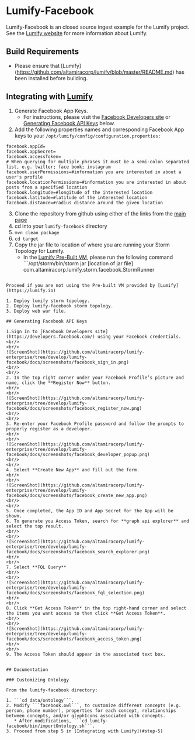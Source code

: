 # Lumify-Facebook

Lumify-Facebook is an closed source ingest example for the Lumify project. See the [Lumify website](http://lumify.io) for more information about Lumify.

## Build Requirements

* Please ensure that [Lumify] (https://github.com/altamiracorp/lumify/blob/master/README.md) has been installed before building.

## Integrating with [Lumify](https://lumify.io)

1. Generate Facebook App Keys.
   * For instructions, please visit the [Facebook Developers site](https://developers.facebook.com/) or [Generating Facebook API Keys](#generating-facebook-api-keys) below.
2. Add the following properties names and corresponding Facebook App keys to your ```/opt/lumify/config/configuration.properties:```

```
facebook.appId=
facebook.appSecret=
facebook.accessToken=
# When querying for multiple phrases it must be a semi-colon separated list, e.g. twitter; face book; instagram
facebook.userPermissions=#information you are interested in about a user's profile
facebook.locationPermissions=#information you are interested in about posts from a specified location
facebook.longitude=#longitude of the interested location
facebook.latitude=#latitude of the interested location
facebook.distance=#radius distance around the given location
```

3. Clone the repository from github using either of the links from the [main page](https://github.com/altamiracorp/lumify-facebook)
4. cd into your ```lumify-facebook``` directory
5. <a name="step-5"/>```mvn clean package```
6. ```cd target```
7. Copy the jar file to location of where you are running your Storm Topology for Lumify.
   * In the [Lumify Pre-Built VM](https://github.com/altamiracorp/lumify/blob/master/docs/PREBUILT_VM.md), please run the following command ```/opt/storm/bin/storm jar
   [location of jar file]
   com.altamiracorp.lumify.storm.facebook.StormRunner
```

Proceed if you are not using the Pre-built VM provided by [Lumify](https://lumify.io)

1. Deploy lumify storm topology.
2. Deploy lumify-facebook storm topology.
3. Deploy web war file.

## Generating Facebook API Keys

1.Sign In to [Facebook Developers site](https://developers.facebook.com/) using your Facebook credentials.
<br/>
<br/>
![ScreenShot](https://github.com/altamiracorp/lumify-enterprise/tree/develop/lumify-facebook/docs/screenshots/facebook_sign_in.png)
<br/>
<br/>
2. In the top right corner under your Facebook Profile’s picture and name, click the **Register Now** button.
<br/>
<br/>
![ScreenShot](https://github.com/altamiracorp/lumify-enterprise/tree/develop/lumify-facebook/docs/screenshots/facebook_register_now.png)
<br/>
<br/>
3. Re-enter your Facebook Profile password and follow the prompts to properly register as a developer.
<br/>
<br/>
![ScreenShot](https://github.com/altamiracorp/lumify-enterprise/tree/develop/lumify-facebook/docs/screenshots/facebook_developer_popup.png)
<br/>
<br/>
4. Select **Create New App** and fill out the form.
<br/>
<br/>
![ScreenShot](https://github.com/altamiracorp/lumify-enterprise/tree/develop/lumify-facebook/docs/screenshots/facebook_create_new_app.png)
<br/>
<br/>
5. Once completed, the App ID and App Secret for the App will be shown.
6. To generate you Access Token, search for **graph api explorer** and select the top result.
<br/>
<br/>
![ScreenShot](https://github.com/altamiracorp/lumify-enterprise/tree/develop/lumify-facebook/docs/screenshots/facebook_search_explorer.png)
<br/>
<br/>
7. Select **FQL Query**
<br/>
<br/>
![ScreenShot](https://github.com/altamiracorp/lumify-enterprise/tree/develop/lumify-facebook/docs/screenshots/facebook_fql_selection.png)
<br/>
<br/>
8. Click **Get Access Token** in the top right-hand corner and select the items you want access to then click **Get Access Token**.
<br/>
<br/>
![ScreenShot](https://github.com/altamiracorp/lumify-enterprise/tree/develop/lumify-facebook/docs/screenshots/facebook_access_token.png)
<br/>
<br/>
9. The Access Token should appear in the associated text box.


## Documentation

### Customizing Ontology

From the lumify-facebook directory:

1. ```cd data/ontology```.
2. Modify ```facebook.owl```, to customize different concepts (e.g. person, phone number), properties for each concept, relationships between concepts, and/or glyphIcons associated with concepts.
   * After modifications, ```cd lumify-facebook/bin/importOntology.sh```.
3. Proceed from step 5 in [Integrating with Lumify](#step-5)

